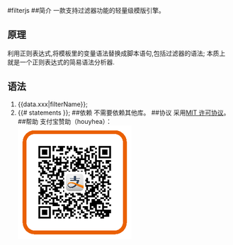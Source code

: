#filterjs
##简介
一款支持过滤器功能的轻量级模版引擎。
## 原理
利用正则表达式,将模板里的变量语法替换成脚本语句,包括过滤器的语法;
本质上就是一个正则表达式的简易语法分析器.
## 语法
1. {{data.xxx|filterName}};
1. {{# statements }};
##依赖
不需要依赖其他库。
##协议
采用[MIT 许可协议](https://github.com/houyhea/filterjs/blob/master/LICENSE)。
##帮助
支付宝赞助（houyhea）：  
![赞助](https://raw.githubusercontent.com/houyhea/lab/master/alipayqrcode.png)
